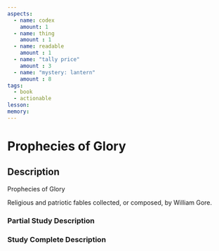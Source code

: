 ```yaml
---
aspects: 
  - name: codex
    amount: 1
  - name: thing
    amount : 1
  - name: readable
    amount : 1
  - name: "tally price"
    amount : 3
  - name: "mystery: lantern"
    amount : 8
tags:
  - book
  - actionable
lesson: 
memory: 
---
```


# Prophecies of Glory

## Description
Prophecies of Glory

Religious and patriotic fables collected, or composed, by William Gore.
### Partial Study Description

### Study Complete Description
